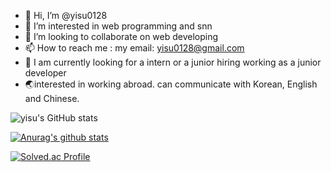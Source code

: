 - 👋 Hi, I’m @yisu0128
- 👀 I’m interested in web programming and snn
- 💞️ I’m looking to collaborate on web developing
- 📫 How to reach me : my email: yisu0128@gmail.com
- 🐾 I am currently looking for a intern or a junior hiring working as a junior developer
- 🌏interested in working abroad. can communicate with Korean, English and Chinese. 



![yisu's GitHub stats](https://github-readme-stats.vercel.app/api?username=yisu0128&theme=buefy&show_icons=true)

[![Anurag's github stats](https://github-readme-stats.vercel.app/api?username=yisu0128&show_icons=true&theme={theme})](https://github.com/yisu0128/github-readme-stats)

[![Solved.ac Profile](http://mazassumnida.wtf/api/generate_badge?boj=yisu0128)](https://solved.ac/yisu0128)
